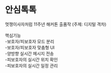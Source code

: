 # 안심톡톡

멋쟁이사자처럼 11주년 해커톤 출품작 (주제: 디지털 격차) <br/><br/>
핵심기능 <br/>
-보호자/피보호자 모드 분리 <br/>
-보호자/피보호자 맞춤형 UI <br/>
-양방향 실시간 메시지 전송 <br/>
-피보호자의 실시간 위치 확인 <br/>
-피보호자의 실시간 일정 관리 <br/>
